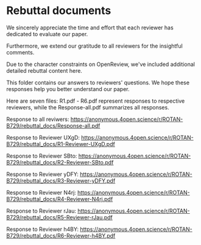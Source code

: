 # Rebuttal documents

We sincerely appreciate the time and effort that each reviewer has dedicated to evaluate our paper. 

Furthermore, we extend our gratitude to all reviewers for the insightful comments. 

Due to the character constraints on OpenReview, we've included additional detailed rebuttal content here. 

This folder contains our answers to reviewers' questions. We hope these responses help you better understand our paper. 

Here are seven files: R1.pdf - R6.pdf represent responses to respective reviewers, while the Response-all.pdf summarizes all responses.

Response to all reviwers: https://anonymous.4open.science/r/ROTAN-B729/rebuttal_docs/Response-all.pdf

Response to Reviewer UXgD: https://anonymous.4open.science/r/ROTAN-B729/rebuttal_docs/R1-Reviewer-UXgD.pdf

Response to Reviewer SBto: https://anonymous.4open.science/r/ROTAN-B729/rebuttal_docs/R2-Reviewer-SBto.pdf

Response to Reviewer yDFY: https://anonymous.4open.science/r/ROTAN-B729/rebuttal_docs/R3-Reviewer-yDFY.pdf

Response to Reviewer N4rj: https://anonymous.4open.science/r/ROTAN-B729/rebuttal_docs/R4-Reviewer-N4rj.pdf

Response to Reviewer rJau: https://anonymous.4open.science/r/ROTAN-B729/rebuttal_docs/R5-Reviewer-rJau.pdf

Response to Reviewer h4BY: https://anonymous.4open.science/r/ROTAN-B729/rebuttal_docs/R6-Reviewer-h4BY.pdf